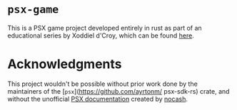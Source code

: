# `psx-game`
This is a PSX game project developed entirely in rust as part of an educational series by Xoddiel d'Croy, which can be
found [here](https://xoddiel.net/psx-game.html).

# Acknowledgments
This project wouldn't be possible without prior work done by the maintainers of the [`psx`](https://github.com/ayrtonm/
psx-sdk-rs) crate, and without the unofficial [PSX documentation](https://psx-spx.consoledev.net/) created by 
[nocash](https://problemkaputt.de/psx-spx.htm).